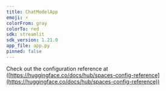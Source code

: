 ```yaml
---
title: ChatModelApp
emoji: ⚡
colorFrom: gray
colorTo: red
sdk: streamlit
sdk_version: 1.21.0
app_file: app.py
pinned: false
---
```


Check out the configuration reference at
([https://huggingface.co/docs/hub/spaces-config-reference](https://huggingface.co/docs/hub/spaces-config-reference))
